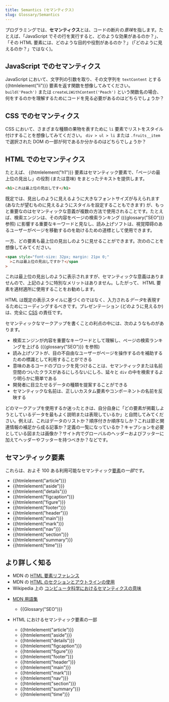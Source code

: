 ```yaml
---
title: Semantics (セマンティクス)
slug: Glossary/Semantics
---
```


プログラミングでは、**セマンティクス**とは、コードの断片の*意味*を指します。たとえば、「JavaScript でその行を実行すると、どのような効果があるのか？」、「その HTML 要素には、どのような目的や役割があるのか？」 (「どのように見えるのか？」ではなく)。

## JavaScript でのセマンティクス

JavaScript において、文字列の引数を取り、その文字列を `textContent` とする {{htmlelement("li")}} 要素を返す関数を想像してみてください。 `build('Peach')` または `createLiWithContent('Peach')` という関数名の場合、何をするのかを理解するためにコードを見る必要があるのはどちらでしょうか？

## CSS でのセマンティクス

CSS において、さまざまな種類の果物を表すために `li` 要素でリストをスタイル付けすることを想像してみてください。 `div > ul > li` または `.fruits__item` で選択された DOM の一部が何であるか分かるのはどちらでしょうか？

## HTML でのセマンティクス

たとえば、 {{htmlelement("h1")}} 要素はセマンティック要素で、「ページの最上位の見出し」の役割 (または意味) をまとったテキストを提供します。

```html
<h1>これは最上位の見出しです</h1>
```

既定では、見出しのように見えるように大きなフォントサイズが与えられます (あなたが望むものに見えるようにスタイルを設定することもできます) が、もっと重要なのはセマンティックな意義が複数の方法で使用されることです。たとえば、検索エンジンは、その内容をページの検索ランキング ({{glossary("SEO")}} 参照) に影響する重要なキーワードと見なし、読み上げソフトは、視覚障碍のあるユーザーがページを移動するのを助けるための道標として使用できます。

一方、どの要素も最上位の見出しのように見せることができます。次ののことを想像してみてください。

```html
<span style="font-size: 32px; margin: 21px 0;"
  >これは最上位の見出しですか？</span
>
```

これは最上位の見出しのように表示されますが、セマンティックな意義はありませんので、上記のように特別なメリットはありません。したがって、 HTML 要素を適材適所に使用することをお勧めします。

HTML は既定の表示スタイルに基づくのではなく、入力される*データ*を表現するためにコーディングするべきです。プレゼンテーション (どのように見えるか) は、完全に [CSS](/ja/docs/Web/CSS) の責任です。

セマンティックなマークアップを書くことの利点の中には、次のようなものがあります。

- 検索エンジンが内容を重要なキーワードとして理解し、ページの検索ランキングを上げる ({{glossary("SEO")}} を参照)
- 読み上げソフトが、目の不自由なユーザーがページを操作するのを補助するための標識として利用することができる
- 意味のあるコードのブロックを見つけることは、セマンティックまたは名前空間のついたクラスがあるにしろないにしろ、延々と `div` の中を検索するより明らかに簡単である
- 開発者に目立たせるデータの種類を提案することができる
- セマンティックな名前は、正しいカスタム要素やコンポーネントの名前を反映する

どのマークアップを使用するか迷ったときは、自分自身に「どの要素が掲載しようとしているデータを最もよく説明または表現しているか」と自問してみてください。例えば、これはデータのリストか？順序付きか順序なしか？これは節と関連情報の補足から成る記事か？定義の一覧になっているか？キャプションを必要としている図または画像か？サイト内でグローバルのヘッダーおよびフッターに加えてヘッダーやフッターを持つべきか？などです。

## セマンティック要素

これらは、およそ 100 ある利用可能なセマンティック[要素](/ja/docs/Web/HTML/Element)の*一部*です。

- {{htmlelement("article")}}
- {{htmlelement("aside")}}
- {{htmlelement("details")}}
- {{htmlelement("figcaption")}}
- {{htmlelement("figure")}}
- {{htmlelement("footer")}}
- {{htmlelement("header")}}
- {{htmlelement("main")}}
- {{htmlelement("mark")}}
- {{htmlelement("nav")}}
- {{htmlelement("section")}}
- {{htmlelement("summary")}}
- {{htmlelement("time")}}

## より詳しく知る

- MDN の [HTML 要素リファレンス](/ja/docs/Web/HTML/Element#Inline_text_semantics)
- MDN の [HTML のセクションとアウトラインの使用](/ja/docs/Web/Guide/HTML/Using_HTML_sections_and_outlines#Problems_solved_by_HTML5)
- Wikipedia 上の [コンピュータ科学におけるセマンティクスの意味](https://ja.wikipedia.org/wiki/意味論#コンピュータ科学)

<!---->

- [MDN 用語集](/ja/docs/Glossary)

  - {{Glossary("SEO")}}

- HTML におけるセマンティック要素の一部

  - {{htmlelement("article")}}
  - {{htmlelement("aside")}}
  - {{htmlelement("details")}}
  - {{htmlelement("figcaption")}}
  - {{htmlelement("figure")}}
  - {{htmlelement("footer")}}
  - {{htmlelement("header")}}
  - {{htmlelement("main")}}
  - {{htmlelement("mark")}}
  - {{htmlelement("nav")}}
  - {{htmlelement("section")}}
  - {{htmlelement("summary")}}
  - {{htmlelement("time")}}
